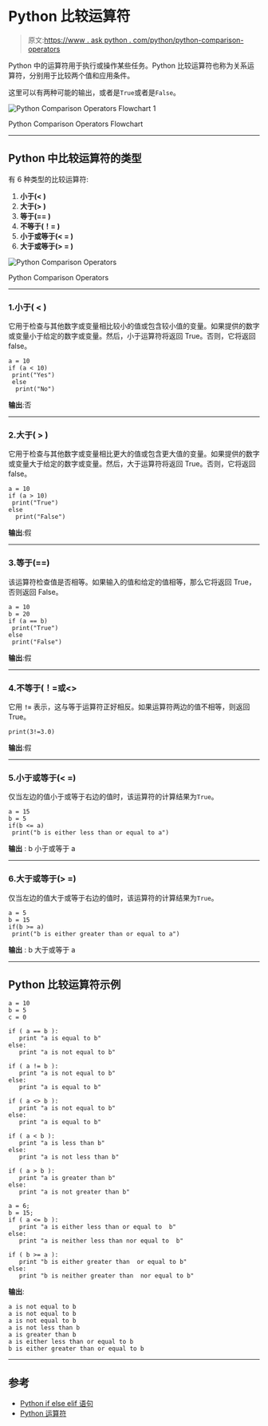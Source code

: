 # Python 比较运算符

> 原文:[https://www . ask python . com/python/python-comparison-operators](https://www.askpython.com/python/python-comparison-operators)

Python 中的运算符用于执行或操作某些任务。Python 比较运算符也称为关系运算符，分别用于比较两个值和应用条件。

这里可以有两种可能的输出，或者是`True`或者是`False`。

![Python Comparison Operators Flowchart 1](../Images/7803124bd31da0a8354d62afd9fe9380.png)

Python Comparison Operators Flowchart

* * *

## Python 中比较运算符的类型

有 6 种类型的比较运算符:

1.  **小于(< )**
2.  **大于(> )**
3.  **等于(== )**
4.  **不等于(！= )**
5.  **小于或等于(< = )**
6.  **大于或等于(> = )**

![Python Comparison Operators](../Images/0cfc7a80497fc48c7adbcd77c374ee27.png)

Python Comparison Operators

* * *

### 1.小于( < )

它用于检查与其他数字或变量相比较小的值或包含较小值的变量。如果提供的数字或变量小于给定的数字或变量。然后，小于运算符将返回 True。否则，它将返回 false。

```
a = 10
if (a < 10)
 print("Yes")
 else
  print("No")

```

**输出**:否

* * *

### 2.大于( > )

它用于检查与其他数字或变量相比更大的值或包含更大值的变量。如果提供的数字或变量大于给定的数字或变量。然后，大于运算符将返回 True。否则，它将返回 false。

```
a = 10
if (a > 10)
 print("True")
else
  print("False")

```

**输出**:假

* * *

### 3.等于(==)

该运算符检查值是否相等。如果输入的值和给定的值相等，那么它将返回 True，否则返回 False。

```
a = 10
b = 20
if (a == b)
 print("True")
else
 print("False")

```

**输出**:假

* * *

### 4.不等于(！=或<>

它用 **`!=`** 表示，这与等于运算符正好相反。如果运算符两边的值不相等，则返回 True。

```
print(3!=3.0)

```

**输出**:假

* * *

### 5.小于或等于(< =)

仅当左边的值小于或等于右边的值时，该运算符的计算结果为`True`。

```
a = 15
b = 5
if(b <= a)
 print("b is either less than or equal to a")

```

**输出** : b 小于或等于 a

* * *

### 6.大于或等于(> =)

仅当左边的值大于或等于右边的值时，该运算符的计算结果为`True`。

```
a = 5
b = 15
if(b >= a)
 print("b is either greater than or equal to a")

```

**输出** : b 大于或等于 a

* * *

## Python 比较运算符示例

```
a = 10
b = 5
c = 0

if ( a == b ):
   print "a is equal to b"
else:
   print "a is not equal to b"

if ( a != b ):
   print "a is not equal to b"
else:
   print "a is equal to b"

if ( a <> b ):
   print "a is not equal to b"
else:
   print "a is equal to b"

if ( a < b ):
   print "a is less than b" 
else:
   print "a is not less than b"

if ( a > b ):
   print "a is greater than b"
else:
   print "a is not greater than b"

a = 6;
b = 15;
if ( a <= b ):
   print "a is either less than or equal to  b"
else:
   print "a is neither less than nor equal to  b"

if ( b >= a ):
   print "b is either greater than  or equal to b"
else:
   print "b is neither greater than  nor equal to b"

```

**输出**:

```
a is not equal to b
a is not equal to b
a is not equal to b
a is not less than b
a is greater than b
a is either less than or equal to b
b is either greater than or equal to b
```

* * *

## 参考

*   [Python if else elif 语句](https://www.askpython.com/python/python-if-else-elif-statement)
*   [Python 运算符](https://www.askpython.com/python/python-operators)